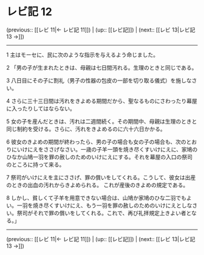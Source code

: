 # レビ記 12

(previous:: [[レビ 11|← レビ記 11]]) | (up:: [[レビ記]]) | (next:: [[レビ 13|レビ記 13 →]])

***




1 
主はモーセに、民に次のような指示を与えるよう命じました。 



2 
「男の子が生まれたときは、母親は七日間汚れる。生理のときと同じである。 



3 
八日目にその子に割礼（男子の性器の包皮の一部を切り取る儀式）を施しなさい。 



4 
さらに三十三日間は汚れをきよめる期間だから、聖なるものにさわったり幕屋に入ったりしてはならない。 



5 
女の子を産んだときは、汚れは二週間続く。その期間中、母親は生理のときと同じ制約を受ける。さらに、汚れをきよめるのに六十六日かかる。 



6 
彼女のきよめの期間が終わったら、男の子の場合も女の子の場合も、次のとおりにいけにえをささげなさい。一歳の子羊一頭を焼き尽くすいけにえに、家鳩のひなか山鳩一羽を罪の赦しのためのいけにえにする。それを幕屋の入口の祭司のところに持って来る。 



7 
祭司がいけにえを主にささげ、罪の償いをしてくれる。こうして、彼女は出産のときの出血の汚れからきよめられる。 これが産後のきよめの規定である。 



8 
しかし、貧しくて子羊を用意できない場合は、山鳩か家鳩のひな二羽でもよい。一羽を焼き尽くすいけにえ、もう一羽を罪の赦しのためのいけにえとしなさい。祭司がそれで罪の償いをしてくれる。これで、再び礼拝規定上きよい者となる。」

***

(previous:: [[レビ 11|← レビ記 11]]) | (up:: [[レビ記]]) | (next:: [[レビ 13|レビ記 13 →]])
